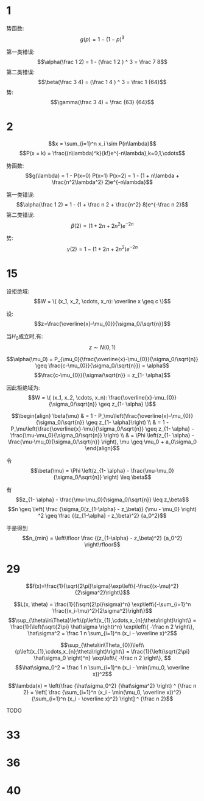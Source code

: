 

# 1

势函数:
$$g(p) = 1 - (1 - p)^3$$

第一类错误:
$$\alpha(\frac 1 2) = 1 - (\frac 1 2 ) ^ 3 = \frac 7 8$$
第二类错误:
$$\beta(\frac 3 4) = (\frac 1 4 ) ^ 3 = \frac 1 {64}$$
势:
$$\gamma(\frac 3 4) = \frac {63} {64}$$


# 2

$$x = \sum_{i=1}^n x_i \sim P(n\lambda)$$
$$P(x = k) = \frac{(n\lambda)^k}{k!}e^{-n\lambda},k=0,1,\cdots$$


势函数:
$$g(\lambda) = 1 - P(x=0) P(x=1) P(x=2) = 1 - (1 + n\lambda + \frac{n^2\lambda^2} 2)e^{-n\lambda}$$

第一类错误:
$$\alpha(\frac 1 2) = 1 - (1 + \frac n 2 + \frac{n^2} 8)e^{-\frac n 2}$$
第二类错误:
$$\beta(2) = (1 + 2n + 2n^2)e^{-2n}$$

势:
$$\gamma(2) = 1 - (1 + 2n + 2n^2)e^{-2n}$$



# 15

设拒绝域:
$$W = \{ (x_1, x_2, \cdots, x_n): \overline x \geq c \}$$

设:
$$z=\frac{\overline{x}-\mu_{0}}{\sigma_0/\sqrt{n}}$$

当$H_0$成立时,有:
$$z \sim N(0,1)$$

$$\alpha(\mu_0) = P_{\mu_0}(\frac{\overline{x}-\mu_{0}}{\sigma_0/\sqrt{n}} \geq 
\frac{c-\mu_{0}}{\sigma_0/\sqrt{n}}) = \alpha$$
$$\frac{c-\mu_{0}}{\sigma/\sqrt{n}} = z_{1- \alpha}$$

因此拒绝域为:
$$W = \{ (x_1, x_2, \cdots, x_n): \frac{\overline{x}-\mu_{0}}{\sigma_0/\sqrt{n}} \geq z_{1- \alpha} \}$$

$$\begin{align}
\beta(\mu) 
& = 1 - P_\mu\left(\frac{\overline{x}-\mu_{0}}{\sigma_0/\sqrt{n}} \geq z_{1- \alpha}\right) \\
& = 1 - P_\mu\left(\frac{\overline{x}-\mu}{\sigma_0/\sqrt{n}} \geq z_{1- \alpha} - \frac{\mu-\mu_0}{\sigma_0/\sqrt{n}} \right) \\
& = \Phi \left(z_{1- \alpha} - \frac{\mu-\mu_0}{\sigma_0/\sqrt{n}} \right), \mu \geq \mu_0 + a_0\sigma_0
\end{align}$$

令
$$\beta(\mu) = \Phi \left(z_{1- \alpha} - \frac{\mu-\mu_0}{\sigma_0/\sqrt{n}} \right) \leq \beta$$

有
$$z_{1- \alpha} - \frac{\mu-\mu_0}{\sigma_0/\sqrt{n}} \leq z_\beta$$
$$n \geq \left( \frac {\sigma_0(z_{1-\alpha} - z_\beta)} {\mu - \mu_0} \right) ^2 
\geq \frac {(z_{1-\alpha} - z_\beta)^2} {a_0^2}$$

于是得到
$$n_{min} = \left\lfloor \frac {(z_{1-\alpha} - z_\beta)^2} {a_0^2} \right\rfloor$$


# 29

$$f(x)=\frac{1}{\sqrt{2\pi}\sigma}\exp\left\{-\frac{(x-\mu)^2}{2\sigma^2}\right\}$$


$$L(x, \theta) = \frac{1}{(\sqrt{2\pi}\sigma)^n} 
\exp\left\{-\sum_{i=1}^n \frac{(x_i-\mu)^2}{2\sigma^2}\right\}$$
$$\sup_{\theta\in\Theta}\left\{p\left(x_{1},\cdots,x_{n};\theta\right)\right\}
= \frac{1}{\left(\sqrt{2\pi} \hat\sigma \right)^n}
\exp\left\{ -\frac n 2 \right\}, \hat\sigma^2 = \frac 1 n \sum_{i=1}^n (x_i - \overline x)^2$$

$$\sup_{\theta\in\Theta_{0}}\left\{p\left(x_{1},\cdots,x_{n};\theta\right)\right\}
= \frac{1}{\left(\sqrt{2\pi} \hat\sigma_0 \right)^n}
\exp\left\{ -\frac n 2 \right\}, $$
$$\hat\sigma_0^2 = \frac 1 n \sum_{i=1}^n (x_i - \min(\mu_0, \overline x))^2$$

$$\lambda(x) = \left(\frac {\hat\sigma_0^2} {\hat\sigma^2} \right) ^ {\frac n 2} 
= \left[ \frac {\sum_{i=1}^n (x_i - \min(\mu_0, \overline x))^2} {\sum_{i=1}^n (x_i - \overline x)^2} \right] ^ {\frac n 2}$$


TODO

# 33 






# 36

# 40
























